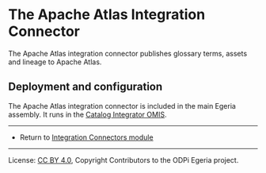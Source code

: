 <!-- SPDX-License-Identifier: CC-BY-4.0 -->
<!-- Copyright Contributors to the ODPi Egeria project. -->

# The Apache Atlas Integration Connector

The Apache Atlas integration connector publishes glossary terms, assets and lineage to Apache Atlas.

## Deployment and configuration

The Apache Atlas integration connector is included in the main Egeria assembly.
It runs in the [Catalog Integrator OMIS](../../../../integration-services/catalog-integrator).

----
* Return to [Integration Connectors module](..)

----
License: [CC BY 4.0](https://creativecommons.org/licenses/by/4.0/),
Copyright Contributors to the ODPi Egeria project.